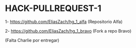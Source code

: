 # HACK-PULLREQUEST-1

1- https://github.com/EliasZach/hg_1_alfa (Repositorio Alfa)

2- https://github.com/EliasZach/hg_1_bravo (Fork a repo Bravo)

(Falta Charlie por entregar)
